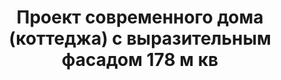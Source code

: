 ---
title: Проект современного дома (коттеджа) с выразительным фасадом 178 м кв
description: Проект кирпичного современного дома (коттеджа) с ярким выразительным фасадом, с террасой, балконом и навесом. Площадь&#58; 178 м.кв.

layout: project
permalink: /proekty/:path

featured:
weight: 700

project-title: Современный выразительный коттедж
project-catalog-title: Выразительный коттедж
project-name: DK-178
tiny-description: Современный дом с террасой и балконом

short-description: "Строгая геометричная форма вместе с контрастным экстерьером из натуральных материалов создают завершенный образ современного загородного дома. В композиционном центре планировки - просторная гостиная с камином. Пространство кухни и столовой объединено в отдельную светлую зону, примыкающую к гостиной. Во всех четырех спальнях сделаны угловые окна для увеличения естественного света. Гардероб выделен в отдельное помещение."

price-project: "80 000 р"
price-build:

area: "178"

related:
- DK-136
- DK-144
- DK-206

params:
- name: "Площадь дома"
  value: "178 м<sup>2</sup>"
- name: "Площадь 1-го этажа"
  value: "96 м<sup>2</sup>"
- name: "Площадь 2-го этажа"
  value: "82 м<sup>2</sup>"
- name: "Крыльца, балконы"
  value: "23 м<sup>2</sup>"
- name: "Габаритные размеры"
  value: "14.55 x 14.00 м"
- name: "Спальни"
  value: "4"
- name: "Санузлы"
  value: "2"
- name: "Высота 1-го этажа"
  value: "3.0 м"
- name: "Высота 2-го этажа"
  value: "2.8 м"
- name: "Фундамент"
  value: "Монолитный ж/б"
- name: "Конструкция стен"
  value: "Газобетон 400 мм"
- name: "Перекрытия"
  value: "Монолитные ж/б"
- name: "Покрытие кровли"
  value: "Гибкая черепица"
- name: "Облицовка стен"
  value: "Штукатурка, клинкерная плитка"

options:
- name: "Зеркальный проект"
  value: "5 000 р"
- name: "Паспорт дома"
  value: "5 000 р"
- name: "Проект отопления"
  value: "30 000 р"
- name: "Водоснабжение, канализация"
  value: "30 000 р"
- name: "Проект электрики"
  value: "30 000 р"
- name: "Проект подвала"
  value: "30 000 р"
- name: "Пристройка навеса для а/м"
  value: "15 000 р"
- name: "Замена материала стен"
  value: "20 000 р"
- name: "Изменение фундамента"
  value: "20 000 р"
- name: "Перепланировка (перегородки)"
  value: "5 000 р"
- name: "Дизайн интерьера"
  value: "120 000 р"

  
---
